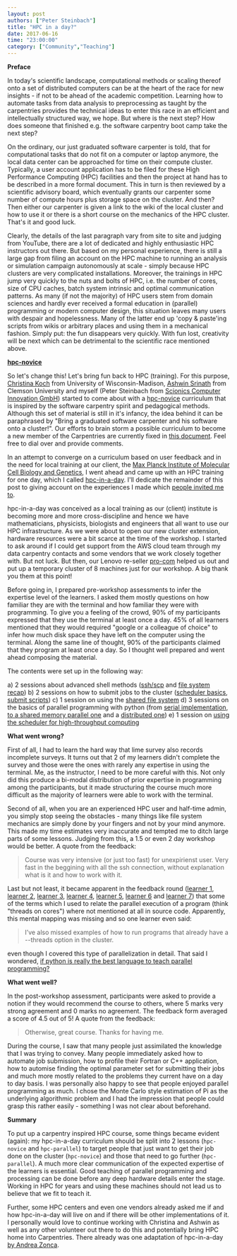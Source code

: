 ```yaml
---
layout: post
authors: ["Peter Steinbach"]
title: "HPC in a day?"
date: 2017-06-16
time: "23:00:00"
category: ["Community","Teaching"]
---
```


__Preface__

In today's scientific landscape, computational methods or scaling thereof onto a set of distributed computers can be at the heart of the race for new insights - if not to be ahead of the academic competition. Learning how to automate tasks from data analysis to preprocessing as taught by the carpentries provides the technical ideas to enter this race in an efficient and intellectually structured way, we hope. But where is the next step? How does someone that finished e.g. the software carpentry boot camp take the next step?

On the ordinary, our just graduated software carpenter is told, that for computational tasks that do not fit on a computer or laptop anymore, the local data center can be approached for time on their compute cluster. Typically, a user account application has to be filed for these High Performance Computing (HPC) facilities and then the project at hand has to be described in a more formal document. This in turn is then reviewed by a scientific advisory board, which eventually grants our carpenter some number of compute hours plus storage space on the cluster. And then? Then either our carpenter is given a link to the wiki of the local cluster and how to use it or there is a short course on the mechanics of the HPC cluster. That's it and good luck.

Clearly, the details of the last paragraph vary from site to site and judging from YouTube, there are a lot of dedicated and highly enthusiastic HPC instructors out there. But based on my personal experience, there is still a large gap from filing an account on the HPC machine to running an analysis or simulation campaign autonomously at scale - simply because HPC clusters are very complicated installations. Moreover, the trainings in HPC jump very quickly to the nuts and bolts of HPC, i.e. the number of cores, size of CPU caches, batch system intrinsic and optimal communication patterns. As many (if not the majority) of HPC users stem from domain sciences and hardly ever received a formal education in (parallel) programming or modern computer design, this situation leaves many users with despair and hopelessness. Many of the latter end up 'copy & paste'ing scripts from wikis or arbitrary places and using them in a mechanical fashion. Simply put: the fun disappears very quickly. With fun lost, creativity will be next which can be detrimental to the scientific race mentioned above. 

__[hpc-novice](https://github.com/swcarpentry/hpc-novice)__

So let's change this! Let's bring fun back to HPC (training). For this purpose, [Christina Koch](christinalk.github.io/) from University of Wisconsin-Madison, [Ashwin Srinath](https://github.com/shwina) from Clemson University and myself (Peter Steinbach from [Scionics Computer Innovation GmbH](www.scionics.de)) started to come about with a [hpc-novice](https://github.com/swcarpentry/hpc-novice) curriculum that is inspired by the software carpentry spirit and pedagogical methods. Although this set of material is still in it's infancy, the idea behind it can be paraphrased by "Bring a graduated software carpenter and his software onto a cluster!". Our efforts to brain storm a possible curriculum to become a new member of the Carpentries are currently fixed in [this document](https://docs.google.com/document/d/1WHPdU7_dlFRytuIJE9I3DJKCd_esiF82ZhTHIIyfRN0/edit?usp=sharing). Feel free to dial over and provide comments.

In an attempt to converge on a curriculum based on user feedback and in the need for local training at our client, the [Max Planck Institute of Molecular Cell Biology and Genetics](www.mpi-cbg.de), I went ahead and came up with an HPC training for one day, which I called [hpc-in-a-day](https://psteinb.github.io/hpc-in-a-day/). I'll dedicate the remainder of this post to giving account on the experiences I made which [people invited me to](https://github.com/swcarpentry/hpc-novice/issues/24#issuecomment-299396469).

hpc-in-a-day was conceived as a local training as our (client) institute is becoming more and more cross-discipline and hence we have mathematicians, physicists, biologists and engineers that all want to use our HPC infrastructure. As we were about to open our new cluster extension, hardware resources were a bit scarce at the time of the workshop. I started to ask around if I could get support from the AWS cloud team through my data carpentry contacts and some vendors that we work closely together with. But not luck. But then, our Lenovo re-seller [pro-com](http://www.pro-com.org/) helped us out and put up a temporary cluster of 8 machines just for our workshop. A big thank you them at this point! 

Before going in, I prepared pre-workshop assessments to infer the expertise level of the learners. I asked them mostly questions on how familiar they are with the terminal and how familiar they were with programming. To give you a feeling of the crowd, 90% of my participants expressed that they use the terminal at least once a day. 45% of all learners mentioned that they would required "google or a colleague of choice" to infer how much disk space they have left on the computer using the terminal. Along the same line of thought, 90% of the participants claimed that they program at least once a day. So I thought well prepared and went ahead composing the material. 

The contents were set up in the following way:

a) 2 sessions about advanced shell methods ([ssh/scp](https://psteinb.github.io/hpc-in-a-day/01-01-taking-the-space-shuttle/) and [file system recap](https://psteinb.github.io/hpc-in-a-day/01-02-filesystems/))
b) 2 sessions on how to submit jobs to the cluster ([scheduler basics](https://psteinb.github.io/hpc-in-a-day/02-01-batch-systems-101/), [submit scripts](https://psteinb.github.io/hpc-in-a-day/02-02-advanced-job-scheduling/))
c) 1 session on using the [shared file system](https://psteinb.github.io/hpc-in-a-day/02-03-shared-filesystem/)
d) 3 sessions on the basics of parallel programming with python (from [serial implementation, to a shared memory parallel one](https://psteinb.github.io/hpc-in-a-day/03-01-parallel-estimate-of-pi/) and a [distributed one](https://psteinb.github.io/hpc-in-a-day/03-02-mpi-for-pi/))
e) 1 session on [using the scheduler for high-throughput computing](https://psteinb.github.io/hpc-in-a-day/03-03-mapreduce-for-pi/)

__What went wrong?__

First of all, I had to learn the hard way that lime survey also records incomplete surveys. It turns out that 2 of my learners didn't complete the survey and those were the ones with rarely any expertise in using the terminal. Me, as the instructor, I need to be more careful with this. Not only did this produce a bi-modal distribution of prior expertise in programming among the participants, but it made structuring the course much more difficult as the majority of learners were able to work with the terminal. 

Second of all, when you are an experienced HPC user and half-time admin, you simply stop seeing the obstacles - many things like file system mechanics are simply done by your fingers and not by your mind anymore. This made my time estimates very inaccurate and tempted me to ditch large parts of some lessons. Judging from this, a 1.5 or even 2 day workshop would be better. A quote from the feedback:

> Course was very intensive (or just too fast) for unexpirienst user. Very fast in the beggining with all the ssh connection, without explanation what is it and how to work with it.

Last but not least, it became apparent in the feedback round ([learner 1](https://github.com/psteinb/hpc-in-a-day/issues/9), [learner 2](https://github.com/psteinb/hpc-in-a-day/issues/10), [learner 3](https://github.com/psteinb/hpc-in-a-day/issues/11), [learner 4](https://github.com/psteinb/hpc-in-a-day/issues/12), [learner 5](https://github.com/psteinb/hpc-in-a-day/issues/13), [learner 6](https://github.com/psteinb/hpc-in-a-day/issues/14) and [learner 7](https://github.com/psteinb/hpc-in-a-day/issues/15)) that some of the terms which I used to relate the parallel execution of a program (think "threads on cores") where not mentioned at all in source code. Apparently, this mental mapping was missing and so one learner even said: 

> I’ve also missed examples of how to run programs that already have a --threads option in the cluster. 

even though I covered this type of parallelization in detail. That said I wondered, [if python is really the best language to teach parallel programming?](https://github.com/psteinb/hpc-in-a-day/issues/17)

__What went well?__

In the post-workshop assessment, participants were asked to provide a notion if they would recommend the course to others, where 5 marks very strong agreement and 0 marks no agreement. The feedback form averaged a score of 4.5 out of 5! A quote from the feedback:

> Otherwise, great course. Thanks for having me.

During the course, I saw that many people just assimilated the knowledge that I was trying to convey. Many people immediately asked how to automate job submission, how to profile their Fortran or C++ application, how to automise finding the optimal parameter set for submitting their jobs and much more mostly related to the problems they current have on a day to day basis. I was personally also happy to see that people enjoyed parallel programming as much. I chose the Monte Carlo style estimation of Pi as the underlying algorithmic problem and I had the impression that people could grasp this rather easily - something I was not clear about beforehand.

__Summary__

To put up a carpentry inspired HPC course, some things became evident (again): my hpc-in-a-day curriculum should be split into 2 lessons (`hpc-novice` and `hpc-parallel`) to target people that just want to get their job done on the cluster (`hpc-novice`) and those that need to go further (`hpc-parallel`). A much more clear communication of the expected expertise of the learners is essential. Good teaching of parallel programming and processing can be done before any deep hardware details enter the stage. Working in HPC for years and using these machines should not lead us to believe that we fit to teach it. 

Further, some HPC centers and even one vendors already asked me if and how hpc-in-a-day will live on and if there will be other implementations of it. I personally would love to continue working with Christina and Ashwin as well as any other volunteer out there to do this and potentially bring HPC home into Carpentries. There already was one adaptation of hpc-in-a-day [by Andrea Zonca](https://github.com/swcarpentry/hpc-novice/issues/24#issuecomment-305582614).

